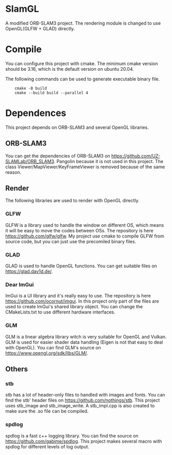 # SlamGL
A modified ORB-SLAM3 project. The rendering module is changed to use OpenGL(GLFW + GLAD) directly.

# Compile
You can configure this project with cmake. The minimum cmake version should be 3.16, which is the default version on ubuntu 20.04.

The following commands can be used to generate executable binary file.

        cmake -B build
        cmake --build build --parallel 4
        
# Dependences
This project depends on ORB-SLAM3 and several OpenGL libraries.

## ORB-SLAM3
You can get the dependencies of ORB-SLAM3 on <https://github.com/UZ-SLAMLab/ORB_SLAM3>. Pangolin because it is not used in this project. The class Viewer/MapViewer/KeyFrameViewer is removed because of the same reason.

## Render
The following libraries are used to render with OpenGL directly.

### GLFW
GLFW is a library used to handle the window on different OS, which means it will be easy to move the codes between OSs. The repository is here <https://github.com/glfw/glfw>. My project use cmake to compile GLFW from source code, but you can just use the precomiled binary files.

### GLAD
GLAD is used to handle OpenGL functions. You can get suitable files on <https://glad.dav1d.de/>.

### Dear ImGui
ImGui is a UI library and it's really easy to use. The repository is here <https://github.com/ocornut/imgui>. In this project only part of the files are used to create ImGui's shared library object. You can change the CMakeLists.txt to use different hardware interfaces.

### GLM
GLM is a linear algebra library witch is very suitable for OpenGL and Vulkan. GLM is used for easier shader data handling (Eigen is not that easy to deal with OpenGL). You can find GLM's source on <https://www.opengl.org/sdk/libs/GLM/>.

## Others

### stb
stb has a lot of header-only files to handled with images and fonts. You can find the stb' header files on <https://github.com/nothings/stb>. This project uses stb_image and stb_image_write. A stb_impl.cpp is also created to make sure the .so file can be compiled.

### spdlog
spdlog is a fast c++ logging library. You can find the source on <https://github.com/gabime/spdlog>. This project makes several macro with spdlog for different levels of log output.
